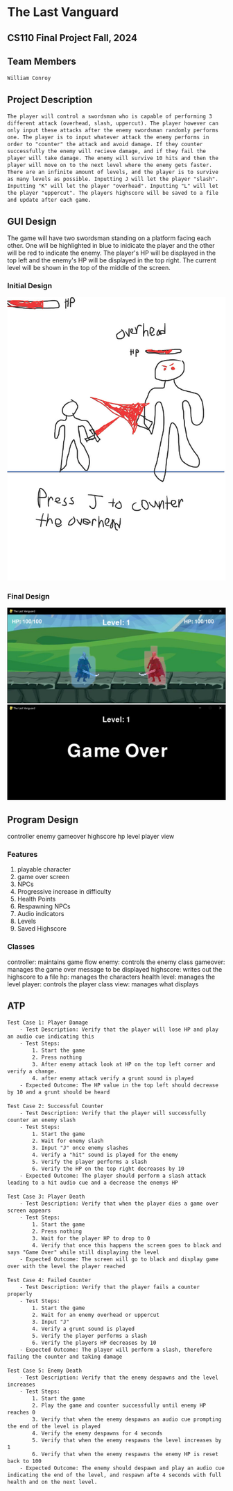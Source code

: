 # The Last Vanguard
## CS110 Final Project  Fall, 2024 

## Team Members

    William Conroy

## Project Description
    The player will control a swordsman who is capable of performing 3 different attack (overhead, slash, uppercut). The player however can only input these attacks after the enemy swordsman randomly performs one. The player is to input whatever attack the enemy performs in order to "counter" the attack and avoid damage. If they counter successfully the enemy will recieve damage, and if they fail the player will take damage. The enemy will survive 10 hits and then the player will move on to the next level where the enemy gets faster. There are an infinite amount of levels, and the player is to survive as many levels as possible. Inputting J will let the player "slash". Inputting "K" will let the player "overhead". Inputting "L" will let the player "uppercut". The players highscore will be saved to a file and update after each game. 

## GUI Design
The game will have two swordsman standing on a platform facing each other. One will be highlighted in blue to inidicate the player and the other will be red to indicate the enemy. The player's HP will be displayed in the top left and the enemy's HP will be displayed in the top right. The current level will be shown in the top of the middle of the screen. 
### Initial Design

![initial gui](assets/gui.jpg)

### Final Design

![final gui](assets/finalgui.jpg)
![final gui](assets/finalgui2.jpg)

## Program Design

controller
enemy
gameover
highscore
hp
level
player
view


### Features

1. playable character
2. game over screen
3. NPCs
4. Progressive increase in difficulty
5. Health Points
6. Respawning NPCs
7. Audio indicators
8. Levels
9. Saved Highscore 

### Classes

controller: maintains game flow
enemy: controls the enemy class 
gameover: manages the game over message to be displayed
highscore: writes out the highscore to a file
hp: manages the characters health
level: manages the level
player: controls the player class
view: manages what displays


## ATP

    Test Case 1: Player Damage
        - Test Description: Verify that the player will lose HP and play an audio cue indicating this
        - Test Steps:
            1. Start the game
            2. Press nothing
            3. After enemy attack look at HP on the top left corner and verify a change.
            4. after enemy attack verify a grunt sound is played
        - Expected Outcome: The HP value in the top left should decrease by 10 and a grunt should be heard

    Test Case 2: Successful Counter
        - Test Description: Verify that the player will successfully counter an enemy slash
        - Test Steps:
            1. Start the game
            2. Wait for enemy slash
            3. Input "J" once enemy slashes
            4. Verify a "hit" sound is played for the enemy
            5. Verify the player performs a slash
            6. Verify the HP on the top right decreases by 10
        - Expected Outcome: The player should perform a slash attack leading to a hit audio cue and a decrease the enemys HP

    Test Case 3: Player Death
        - Test Description: Verify that when the player dies a game over screen appears
        - Test Steps:
            1. Start the game
            2. Press nothing 
            3. Wait for the player HP to drop to 0
            4. Verify that once this happens the screen goes to black and says "Game Over" while still displaying the level
        - Expected Outcome: The screen will go to black and display game over with the level the player reached

    Test Case 4: Failed Counter
        - Test Description: Verify that the player fails a counter properly 
        - Test Steps:
            1. Start the game
            2. Wait for an enemy overhead or uppercut
            3. Input "J"
            4. Verify a grunt sound is played
            5. Verify the player performs a slash
            6. Verify the players HP decreases by 10
        - Expected Outcome: The player will perform a slash, therefore failing the counter and taking damage

    Test Case 5: Enemy Death
        - Test Description: Verify that the enemy despawns and the level increases
        - Test Steps:
            1. Start the game
            2. Play the game and counter successfully until enemy HP reaches 0
            3. Verify that when the enemy despawns an audio cue prompting the end of the level is played
            4. Verify the enemy despawns for 4 seconds
            5. Verify that when the enemy respawns the level increases by 1
            6. Verify that when the enemy respawns the enemy HP is reset back to 100
        - Expected Outcome: The enemy should despawn and play an audio cue indicating the end of the level, and respawn afte 4 seconds with full health and on the next level. 